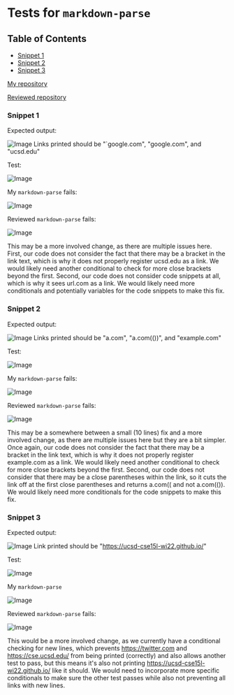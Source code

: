 # Tests for `markdown-parse`
## Table of Contents
* [Snippet 1](#snippet-1)
* [Snippet 2](#snippet-2)
* [Snippet 3](#snippet-3)

[My repository](https://github.com/VivianKwan1/markdown-parse)

[Reviewed repository](https://github.com/merrickqiu/markdown-parse)
### Snippet 1
Expected output:

![Image](https://cdn.discordapp.com/attachments/487122748162834432/946567095246802955/unknown.png)
Links printed should be "`google.com", "google.com", and "ucsd.edu"

Test:

![Image](https://media.discordapp.net/attachments/487122748162834432/946566706359328790/unknown.png)

My `markdown-parse` fails:

![Image](https://cdn.discordapp.com/attachments/487122748162834432/946567666972389417/unknown.png)

Reviewed `markdown-parse` fails:

![Image](https://media.discordapp.net/attachments/487122748162834432/946584504519245844/unknown.png?width=705&height=105)

This may be a more involved change, as there are multiple issues here. First, our code does not consider the fact that there may be a bracket in the link text, which is why it does not properly register ucsd.edu as a link. We would likely need another conditional to check for more close brackets beyond the first. Second, our code does not consider code snippets at all, which is why it sees url.com as a link. We would likely need more conditionals and potentially variables for the code snippets to make this fix.
### Snippet 2
Expected output:

![Image](https://media.discordapp.net/attachments/487122748162834432/946568826198323271/unknown.png?width=705&height=144)
Links printed should be "a.com", "a.com(())", and "example.com"

Test:

![Image](https://cdn.discordapp.com/attachments/487122748162834432/946571579079417886/unknown.png)

My `markdown-parse` fails:

![Image](https://media.discordapp.net/attachments/487122748162834432/946570857566847006/unknown.png)

Reviewed `markdown-parse` fails:

![Image](https://media.discordapp.net/attachments/487122748162834432/946584546848161792/unknown.png)

This may be a somewhere between a small (10 lines) fix and a more involved change, as there are multiple issues here but they are a bit simpler. Once again, our code does not consider the fact that there may be a bracket in the link text, which is why it does not properly register example.com as a link. We would likely need another conditional to check for more close brackets beyond the first. Second, our code does not consider that there may be a close parentheses within the link, so it cuts the link off at the first close parentheses and returns a.com(( and not a.com(()). We would likely need more conditionals for the code snippets to make this fix.
### Snippet 3
Expected output:

![Image](https://cdn.discordapp.com/attachments/487122748162834432/946572527994556426/unknown.png)
Link printed should be "https://ucsd-cse15l-wi22.github.io/"

Test:

![Image](https://media.discordapp.net/attachments/487122748162834432/946582103351525426/unknown.png)

My `markdown-parse`

![Image](https://cdn.discordapp.com/attachments/487122748162834432/946582371921190963/unknown.png)

Reviewed `markdown-parse` fails:

![Image](https://media.discordapp.net/attachments/487122748162834432/946584590447968356/unknown.png)

This would be a more involved change, as we currently have a conditional checking for new lines, which prevents https://twitter.com and https://cse.ucsd.edu/ from being printed (correctly) and also allows another test to pass, but this means it's also not printing https://ucsd-cse15l-wi22.github.io/ like it should. We would need to incorporate more specific conditionals to make sure the other test passes while also not preventing all links with new lines.

